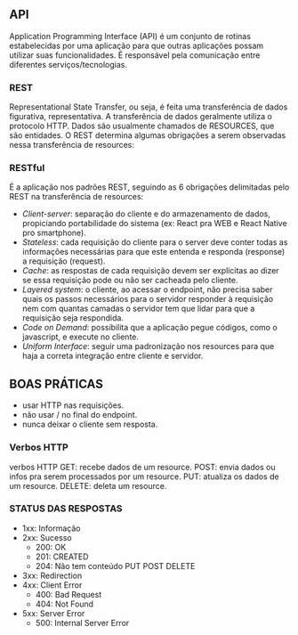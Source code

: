 ## API

Application Programming Interface (API) é um conjunto de rotinas estabelecidas por uma aplicação para que outras aplicações possam utilizar suas funcionalidades. É responsável pela comunicação entre diferentes serviços/tecnologias.

### REST

Representational State Transfer, ou seja, é feita uma transferência de dados figurativa, representativa. 
A transferência de dados geralmente utiliza o protocolo HTTP.
Dados são usualmente chamados de RESOURCES, que são entidades.
O REST determina algumas obrigações a serem observadas nessa transferência de resources: 

### RESTful

É a aplicação nos padrões REST, seguindo as 6 obrigações delimitadas pelo REST na transferência de resources:
- _Client-server_: separação do cliente e do armazenamento de dados, propiciando portabilidade do sistema (ex: React pra WEB e React Native pro smartphone).
- _Stateless_: cada requisição do cliente para o server deve conter todas as informações necessárias para que este entenda e responda (response) a requisição (request).
- _Cache_: as respostas de cada requisição devem ser explícitas ao dizer se essa requisição pode ou não ser cacheada pelo cliente.
- _Layered system_: o cliente, ao acessar o endpoint, não precisa saber quais os passos necessários para o servidor responder à requisição nem com quantas camadas o servidor tem que lidar para que a requisição seja respondida.
- _Code on Demand_: possibilita que a aplicação pegue códigos, como o javascript, e execute no cliente.
- _Uniform Interface_: seguir uma padronização nos resources para que haja a correta integração entre cliente e servidor.

## BOAS PRÁTICAS

- usar HTTP nas requisições.
- não usar / no final do endpoint.
- nunca deixar o cliente sem resposta.

### Verbos HTTP

verbos HTTP
GET: recebe dados de um resource.
POST: envia dados ou infos pra serem processados por um resource.
PUT: atualiza os dados de um resource.
DELETE: deleta um resource.

### STATUS DAS RESPOSTAS

- 1xx: Informação
- 2xx: Sucesso
    - 200: OK
    - 201: CREATED
    - 204: Não tem conteúdo PUT POST DELETE
- 3xx: Redirection
- 4xx: Client Error
    - 400: Bad Request
    - 404: Not Found
- 5xx: Server Error
    - 500: Internal Server Error

